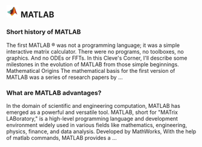 ## ![Logo of MATLAB](../images/MATLAB.png) MATLAB
### Short history of MATLAB
The first MATLAB ® was not a programming language; it was a simple interactive matrix calculator. There were no programs, no toolboxes, no graphics. And no ODEs or FFTs. In this Cleve's Corner, I'll describe some milestones in the evolution of MATLAB from those simple beginnings. Mathematical Origins The mathematical basis for the first version of MATLAB was a series of research papers by ...
### What are MATLAB advantages?
In the domain of scientific and engineering computation, MATLAB has emerged as a powerful and versatile tool. MATLAB, short for "MATrix LABoratory," is a high-level programming language and development environment widely used in various fields like mathematics, engineering, physics, finance, and data analysis. Developed by MathWorks, With the help of matlab commands, MATLAB provides a ...
